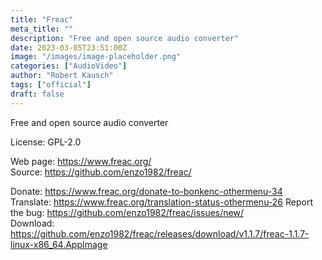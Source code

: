 ```yaml
---
title: "Freac"
meta_title: ""
description: "Free and open source audio converter"
date: 2023-03-05T23:51:00Z
image: "/images/image-placeholder.png"
categories: ["AudioVideo"]
author: "Robert Kausch"
tags: ["official"]
draft: false
---
```


Free and open source audio converter

License: GPL-2.0

Web page: https://www.freac.org/  
Source: https://github.com/enzo1982/freac/

Donate: https://www.freac.org/donate-to-bonkenc-othermenu-34
Translate: https://www.freac.org/translation-status-othermenu-26
Report the bug: https://github.com/enzo1982/freac/issues/new/   
Download: https://github.com/enzo1982/freac/releases/download/v1.1.7/freac-1.1.7-linux-x86_64.AppImage
